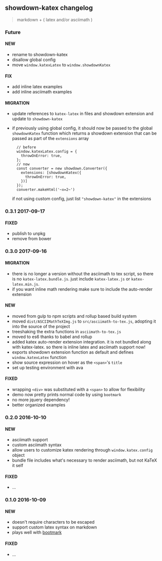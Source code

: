 ## showdown-katex changelog

> markdown + ( latex and/or asciimath )

### Future
#### NEW
- rename to showdown-katex
- disallow global config
- move `window.katexLatex` to `window.showdownKatex`
#### FIX
- add inline latex examples
- add inline asciimath examples

#### MIGRATION
- update references to `katex-latex` in files and showdown extension and update to `showdown-katex`
- if previously using global config, it should now be passed to the global `showdownKatex` function which returns a showdown extension that can be passed as part of the `extensions` array

        // before
        window.katexLatex.config = {
          throwOnError: true,
        };
        // now
        const converter = new showdown.Converter({
          extensions: [showdownKatex({
            throwOnError: true,
          })]
        });
        converter.makeHtml('~x=2~')

  if not using custom config, just list `"showdown-katex"` in the extensions

### 0.3.1 2017-09-17
#### FIXED
- publish to unpkg
- remove from bower

### 0.3.0 2017-09-16
#### MIGRATION
- there is no longer a version without the asciimath to tex script, so there is no `katex-latex.bundle.js`. just include `katex-latex.js` or `katex-latex.min.js`.
- if you want inline math rendering make sure to include the auto-render extension

#### NEW
- moved from gulp to npm scripts and rollup based build system
- moved `dist/ASCIIMathTeXImg.js` to `src/asciimath-to-tex.js`, adopting it into the source of the project
- treeshaking the extra functions in `asciimath-to-tex.js`
- moved to es6 thanks to babel and rollup
- added katex auto-render extension integration. it is not bundled along with katex-latex. so there is inline latex and asciimath support now!
- exports showdown extension function as default and defines `window.katexLatex` function
- show source expression on hover as the `<span>`'s `title`
- set up testing environment with ava

#### FIXED
- wrapping `<div>` was substituted with a `<span>` to allow for flexibility
- demo now pretty prints normal code by using `bootmark`
- no more jquery dependency!
- better organized examples

### 0.2.0 2016-10-10
#### NEW
- asciimath support
- custom asciimath syntax
- allow users to customize katex rendering through `window.katex.config` object
- bundle file includes what's necessary to render asciimath, but not KaTeX it self

#### FIXED
- ...

### 0.1.0 2016-10-09
#### NEW
- doesn't require characters to be escaped
- support custom latex syntax on markdown
- plays well with [bootmark](https://obedm503.github.io/bootmark/)

#### FIXED
- ...
